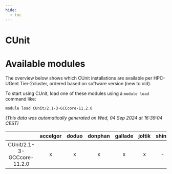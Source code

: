 ```yaml
---
hide:
  - toc
---
```


CUnit
=====

# Available modules


The overview below shows which CUnit installations are available per HPC-UGent Tier-2cluster, ordered based on software version (new to old).

To start using CUnit, load one of these modules using a `module load` command like:

```shell
module load CUnit/2.1-3-GCCcore-11.2.0
```

*(This data was automatically generated on Wed, 04 Sep 2024 at 16:39:04 CEST)*  

| |accelgor|doduo|donphan|gallade|joltik|shinx|skitty|
| :---: | :---: | :---: | :---: | :---: | :---: | :---: | :---: |
|CUnit/2.1-3-GCCcore-11.2.0|x|x|x|x|x|-|x|
